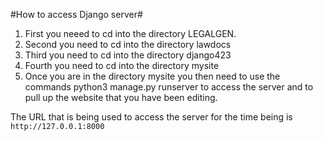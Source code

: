 #How to access Django server# 
1. First you neeed to cd into the directory LEGALGEN. 
2. Second you need to cd into the directory lawdocs
3. Third you need to cd into the directory  django423 
4. Fourth you need to cd into the directory mysite 
5. Once you are in the directory mysite you then need to use the commands python3 manage.py runserver to access the server and to pull up the website that you have been editing.  

The URL that is being used to access the server for the time being is ```http://127.0.0.1:8000```
